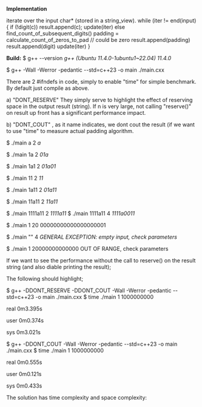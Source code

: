 
**Implementation**

iterate over the input char* (stored in a string_view). 
while (iter != end(input)
{
   if (!digit(c))
      result.append(c);
      update(iter)
   else
       find_count_of_subsequent_digits()
       padding = calculate_count_of_zeros_to_pad // could be zero
       result.append(padding)
       result.append(digit)
       update(iter)
}

**Build:**
$  g++ --version
*g++ (Ubuntu 11.4.0-1ubuntu1~22.04) 11.4.0*

$ g++ -Wall -Werror -pedantic --std=c++23 -o main ./main.cxx

There are 2 #ifndefs in code, simply to enable "time" for simple benchmark. By default just compile as above.

a) "DONT_RESERVE"  They simply serve to highlight the effect of reserving space in the output result (string). If n is very large, not calling "reserve()" on result up front has a significant performance impact.

b) "DONT_COUT" , as it name indicates, we dont cout the result (if we want to use "time" to measure actual padding algorithm.


$ ./main  a  2
*a*

$ ./main  1a  2
*01a*

$ ./main  1a1  2
*01a01*

$ ./main  11  2
*11*

$ ./main  1a11  2
*01a11*

$ ./main  11a11  2
*11a11*

$ ./main  1111a11  2
*1111a11*
$ ./main  1111a11 4
*1111a0011*

$ ./main  1 20
00000000000000000001

$ ./main  "" 4
*GENERAL EXCEPTION: empty input, check parameters*

$ ./main  1 20000000000000
OUT OF RANGE, check parameters

If we want to see the performance without the call to reserve() on the result string (and also diable printing the result);

The following should highlight;

$ g++ -DDONT_RESERVE -DDONT_COUT  -Wall -Werror -pedantic --std=c++23 -o main ./main.cxx
$ time ./main  1 1000000000

real    0m3.395s

user    0m0.374s

sys     0m3.021s


$ g++  -DDONT_COUT  -Wall -Werror -pedantic --std=c++23 -o main ./main.cxx
$ time ./main  1 1000000000

real    0m0.555s

user    0m0.121s

sys     0m0.433s



The solution has time complexity and space complexity:

